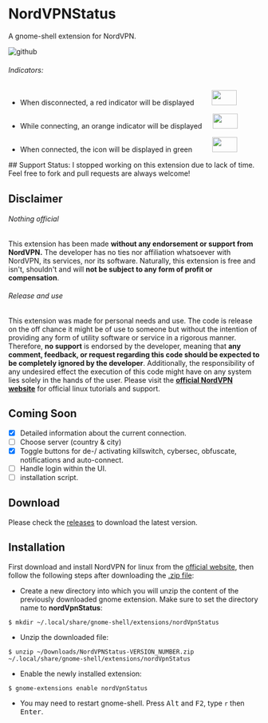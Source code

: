 # NordVPNStatus
A gnome-shell extension for NordVPN. <br>
<!--img align ="center" width="300" height="330" src="https://github.com/murad-alm/NordVPNStatus/blob/master/assets/screenshots/Screenshot.png"><br-->
![github](https://github.com/murad-alm/NordVPNStatus/blob/master/assets/screenshots/capture.gif)


<h6>Indicators:</h6>
<ul>
   <li>
      <p>
         When disconnected,  a red indicator will be displayed &emsp;&emsp;
        <img width="50" height="30"" src="https://github.com/murad-alm/NordVPNStatus/blob/master/assets/disconnected.svg">
      </p>
  </li>
                                                                                                                      
  <li>
      <p>
         While connecting, an orange indicator will be displayed &emsp;
        <img width="50" height="30"src="https://github.com/murad-alm/NordVPNStatus/blob/master/assets/connecting.svg">
      </p>
  </li>
  <li>
      <p>
         When connected, the icon will be displayed in green &emsp; &emsp;
        <img width="50" height="30" src="https://github.com/murad-alm/NordVPNStatus/blob/master/assets/connected.svg">
      </p>
   </li>
</ul>
## Support Status:
I stopped working on this extension due to lack of time. Feel free to fork and pull requests are always welcome!

## Disclaimer
###### Nothing official

This extension has been made **without any endorsement or support from NordVPN.**
The developer has no ties nor affiliation whatsoever with NordVPN, its
services, nor its software.
Naturally, this extension is free and isn't, shouldn't and will **not be
subject to any form of profit or compensation**.


###### Release and use

This extension was made for personal needs and use. The code is release on the
off chance it might be of use to someone but without the intention of providing
any form of utility software or service in a rigorous manner.
Therefore, **no support** is endorsed by the developer, meaning that **any
comment, feedback, or request regarding this code should be expected to be completely
ignored by the developer**.
Additionally, the responsibility of any undesired effect the execution of this
code might have on any system lies solely in the hands of the user.
Please visit the <a href="https://nordvpn.com/tutorials/linux/">**official NordVPN website**</a> for official linux tutorials and support.

## Coming Soon
- [x] Detailed information about the current connection.
- [ ] Choose server (country & city)
- [x] Toggle buttons for de-/ activating killswitch, cybersec, obfuscate, notifications and auto-connect.
- [ ] Handle login within the UI.
- [ ] installation script.

## Download
Please check the <a href= "https://github.com/murad-alm/NordVPNStatus/releases">releases</a> to download the latest version.

## Installation
First download and install NordVPN for linux from the <a href="https://nordvpn.com/download/linux/">official website</a>, then follow the following steps after downloading the <a href= "https://github.com/murad-alm/NordVPNStatus/releases">.zip file</a>:

- Create a new directory into which you will unzip the content of the previously downloaded gnome extension. Make sure to set the directory name to <b>nordVpnStatus</b>:
```script
$ mkdir ~/.local/share/gnome-shell/extensions/nordVpnStatus
```

- Unzip the downloaded file:<br>
```script
$ unzip ~/Downloads/NordVPNStatus-VERSION_NUMBER.zip ~/.local/share/gnome-shell/extensions/nordVpnStatus
```
- Enable the newly installed extension: 
```script
$ gnome-extensions enable nordVpnStatus
```
- You may need to restart gnome-shell. Press <kbd>Alt</kbd> and <kbd>F2</kbd>, type `r` then <kbd>Enter</kbd>.


